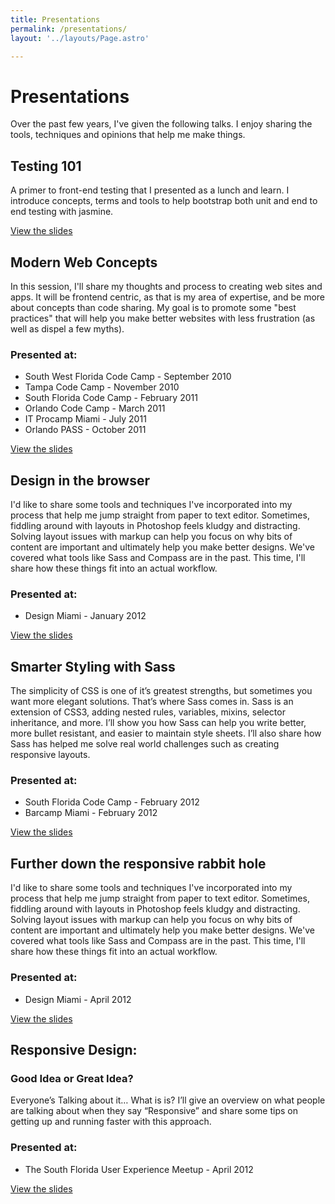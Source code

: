 ```yaml
---
title: Presentations
permalink: /presentations/
layout: '../layouts/Page.astro'

---
```

# Presentations

Over the past few years, I've given the following talks. I enjoy sharing the tools, techniques and opinions that help me make things.

## Testing 101

A primer to front-end testing that I presented as a lunch and learn. I introduce concepts, terms and tools to help bootstrap both unit and end to end testing with jasmine.

[View the slides](http://gistdeck.github.io/RyanParsley/e9733f8d472ae7778346#1)

## Modern Web Concepts
In this session, I'll share my thoughts and process to creating web sites and apps. It will be frontend centric, as that is my area of expertise, and be more about concepts than code sharing. My goal is to promote some "best practices" that will help you make better websites with less frustration (as well as dispel a few myths).
### Presented at:
* South West Florida Code Camp - September 2010
* Tampa Code Camp - November 2010
* South Florida Code Camp - February 2011
* Orlando Code Camp - March 2011
* IT Procamp Miami - July 2011
* Orlando PASS - October 2011

[View the slides](http://www.slideshare.net/RyanParsley/modern-web-concepts-compressed)

## Design in the browser
I'd like to share some tools and techniques I've incorporated into my process that help me jump straight from paper to text editor. Sometimes, fiddling around with layouts in Photoshop feels kludgy and distracting. Solving layout issues with markup can help you focus on why bits of content are important and ultimately help you make better designs. We've covered what tools like Sass and Compass are in the past. This time, I'll share how these things fit into an actual workflow.
### Presented at:
* Design Miami - January 2012

[View the slides](http://ryanparsley.github.com/Design-in-the-browser/designInTheBrowser/)

## Smarter Styling with Sass
The simplicity of CSS is one of it’s greatest strengths, but sometimes you want more elegant solutions. That’s where Sass comes in. Sass is an extension of CSS3, adding nested rules, variables, mixins, selector inheritance, and more. I’ll show you how Sass can help you write better, more bullet resistant, and easier to maintain style sheets. I’ll also share how Sass has helped me solve real world challenges such as creating responsive layouts.
### Presented at:
* South Florida Code Camp - February 2012
* Barcamp Miami - February 2012

[View the slides](http://ssws.ryanparsley.com)

## Further down the responsive rabbit hole
I'd like to share some tools and techniques I've incorporated into my process that help me jump straight from paper to text editor. Sometimes, fiddling around with layouts in Photoshop feels kludgy and distracting. Solving layout issues with markup can help you focus on why bits of content are important and ultimately help you make better designs. We've covered what tools like Sass and Compass are in the past. This time, I'll share how these things fit into an actual workflow.
### Presented at:
* Design Miami - April 2012

[View the slides](http://rrh.ryanparsley.com)

## Responsive Design:
### Good Idea or Great Idea?

Everyone’s Talking about it… What is is?
I’ll give an overview on what people are talking about when they say “Responsive” and share some tips on getting up and running faster with this approach.
### Presented at:
* The South Florida User Experience Meetup - April 2012

[View the slides](http://rdgg.ryanparsley.com)
